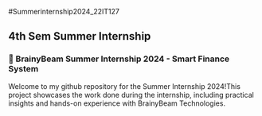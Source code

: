#Summerinternship2024_22IT127
## 4th Sem Summer Internship
### 🌟 BrainyBeam Summer Internship 2024 - Smart Finance System
Welcome to my github repository for the Summer Internship 2024!This project showcases the work done during the internship, including practical insights and hands-on experience with BrainyBeam Technologies.
